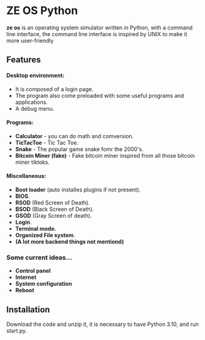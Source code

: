# ZE OS Python
**ze os** is an operating system simulator written in Python, with a command line interface, the command line interface is inspired by UNIX to make it more user-friendly

## Features

#### Desktop environment:
- It is composed of a login page.
- The program also come preloaded with some useful programs and applications.
- A debug menu.

#### Programs:
- **Calculator** - you can do math and comversion.
- **TicTacToe** - Tic Tac Toe.
- **Snake** - The popular game snake fomr the 2000's.
- **Bitcoin Miner (fake)** - Fake bitcoin miner inspired from all those bitcoin miner tiktoks.

#### Miscellaneous:
- **Boot loader** (auto installes plugins if not present).
- **BIOS**.
- **RSOD** (Red Screen of Death).
- **BSOD** (Black Screen of Death).
- **GSOD** (Gray Screen of death).
- **Login**.
- **Terminal mode.**
- **Organized File system**.
- **(A lot more backend things not mentiond)**

### Some current ideas...
- **Control panel**
- **Internet**
- **System configuration**
- **Reboot**

## Installation

Download the code and unzip it, it is necessary to have Python 3.10, and run start.py.
